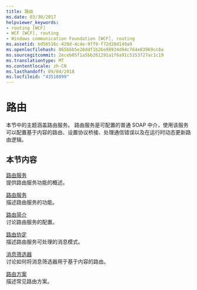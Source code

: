 ```yaml
---
title: 路由
ms.date: 03/30/2017
helpviewer_keywords:
- routing [WCF]
- WCF [WCF], routing
- Windows communication Foundation [WCF], routing
ms.assetid: bd56516c-420d-4c4e-97f9-f72d28d149a9
ms.openlocfilehash: 065bbb5e20ddf1b26e98934d94c764e83969cc8a
ms.sourcegitcommit: 2eceb05f1a5bb261291a1f6a91c5153727ac1c19
ms.translationtype: MT
ms.contentlocale: zh-CN
ms.lasthandoff: 09/04/2018
ms.locfileid: "43518899"
---
```

# <a name="routing"></a>路由
本节中的主题涵盖路由服务。 路由服务是可配置的普通 SOAP 中介，使用该服务可以配置基于内容的路由、设置协议桥接、处理通信错误以及在运行时动态更新路由逻辑。  
  
## <a name="in-this-section"></a>本节内容  
 [路由服务](../../../../docs/framework/wcf/feature-details/routing-service.md)  
 提供路由服务功能的概述。  
  
 [路由服务](https://msdn.microsoft.com/library/5ac8718c-bcef-456f-bfd5-1e60a30d6eaa)  
 描述路由服务的功能。  
  
 [路由简介](../../../../docs/framework/wcf/feature-details/routing-introduction.md)  
 讨论路由服务的配置。  
  
 [路由协定](../../../../docs/framework/wcf/feature-details/routing-contracts.md)  
 描述路由服务可处理的消息模式。  
  
 [消息筛选器](../../../../docs/framework/wcf/feature-details/message-filters.md)  
 讨论如何将消息筛选器用于基于内容的路由。  
  
 [路由方案](../../../../docs/framework/wcf/feature-details/routing-scenarios.md)  
 描述常见路由方案。
